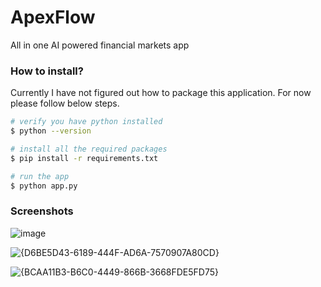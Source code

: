 # ApexFlow

All in one AI powered financial markets app

### How to install?

Currently I have not figured out how to package this application. For now please follow below steps.

```sh
# verify you have python installed
$ python --version

# install all the required packages
$ pip install -r requirements.txt

# run the app
$ python app.py
```

### Screenshots

![image](https://github.com/user-attachments/assets/8adcab56-6058-4802-a2b8-98444f22a0a1)

![{D6BE5D43-6189-444F-AD6A-7570907A80CD}](https://github.com/user-attachments/assets/9b07fb21-3574-4cf2-91a9-72d21542b8fc)

![{BCAA11B3-B6C0-4449-866B-3668FDE5FD75}](https://github.com/user-attachments/assets/feeb9354-0f90-4a35-ae95-2ccd3ee931c6)
